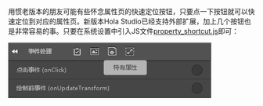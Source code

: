 用惯老版本的朋友可能有些怀念属性页的快速定位按钮，只要点一下按钮就可以快速定位到对应的属性页。新版本Hola Studio已经支持外部扩展，加上几个按钮也是非常容易的事。只要在系统设置中引入JS文件[property_shortcut.js](https://github.com/Holaverse/holastudio-extendsion/blob/master/property-shortcut/property_shortcut.js)即可：

![shortcut](https://raw.githubusercontent.com/Holaverse/holastudio-extendsion/master/property-shortcut/shortcut.png)

